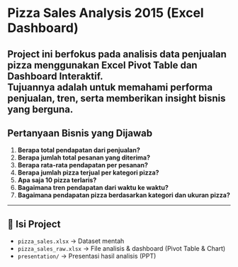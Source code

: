 # Pizza Sales Analysis 2015 (Excel Dashboard)

Project ini berfokus pada analisis data penjualan pizza menggunakan **Excel Pivot Table** dan **Dashboard Interaktif**.  
Tujuannya adalah untuk memahami performa penjualan, tren, serta memberikan insight bisnis yang berguna.
---

## Pertanyaan Bisnis yang Dijawab
1. **Berapa total pendapatan dari penjualan?**  
2. **Berapa jumlah total pesanan yang diterima?** 
3. **Berapa rata-rata pendapatan per pesanan?** 
4. **Berapa jumlah pizza terjual per kategori pizza?**
5. **Apa saja 10 pizza terlaris?**
6. **Bagaimana tren pendapatan dari waktu ke waktu?**
7. **Bagaimana pendapatan pizza berdasarkan kategori dan ukuran pizza?**
---
## 📂 Isi Project
- `pizza_sales.xlsx` → Dataset mentah  
- `pizza_sales_raw.xlsx` → File analisis & dashboard (Pivot Table & Chart)  
- `presentation/` → Presentasi hasil analisis (PPT)  

